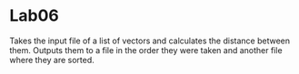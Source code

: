 # Lab06
Takes the input file of a list of vectors and calculates the distance between them. Outputs them to a file in the order they were taken and another file where they are sorted.